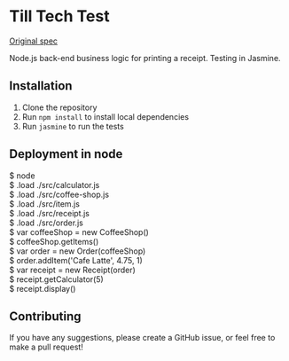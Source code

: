 Till Tech Test
==============

[Original spec](https://github.com/makersacademy/course/blob/master/individual_challenges/till_tech_test.md)

Node.js back-end business logic for printing a receipt. Testing in Jasmine.

## Installation

1) Clone the repository
2) Run `npm install` to install local dependencies
3) Run `jasmine` to run the tests

## Deployment in node

$ node  
$ .load ./src/calculator.js  
$ .load ./src/coffee-shop.js  
$ .load ./src/item.js  
$ .load ./src/receipt.js  
$ .load ./src/order.js  
$ var coffeeShop = new CoffeeShop()  
$ coffeeShop.getItems()  
$ var order = new Order(coffeeShop)  
$ order.addItem('Cafe Latte', 4.75, 1)  
$ var receipt = new Receipt(order)  
$ receipt.getCalculator(5)  
$ receipt.display()  

## Contributing

If you have any suggestions, please create a GitHub issue, or feel free to make a pull request!
